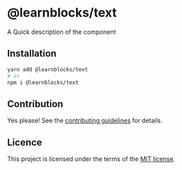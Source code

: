 # @learnblocks/text

A Quick description of the component

## Installation

```sh
yarn add @learnblocks/text
# or
npm i @learnblocks/text
```

## Contribution

Yes please! See the
[contributing guidelines](https://github.com/siggi-learn/learnblocks/blob/master/CONTRIBUTING.md)
for details.

## Licence

This project is licensed under the terms of the
[MIT license](https://github.com/siggi-learn/learnblocks/blob/master/LICENSE).